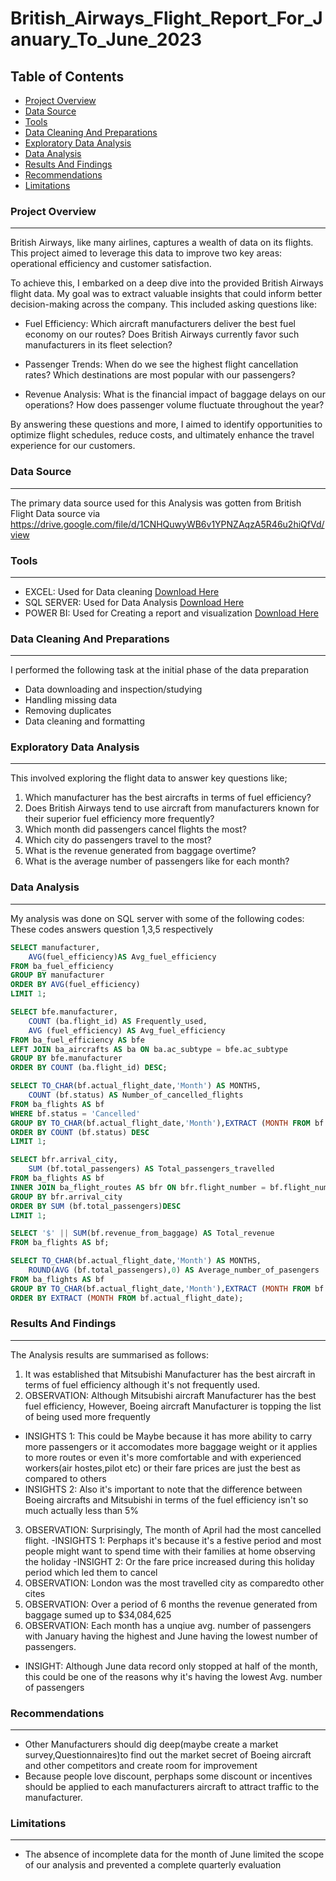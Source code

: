 # British_Airways_Flight_Report_For_January_To_June_2023

## Table of Contents
- [Project Overview](#project-overview)
- [Data Source](#data-source)
- [Tools](#tools)
- [Data Cleaning And Preparations](#data-cleaning-and-preparations)
- [Exploratory Data Analysis](#exploratory-data-analysis)
- [Data Analysis](#data-analysis)
- [Results And Findings](#results-and-findings)
- [Recommendations](#recommendations)
- [Limitations](#limitations)

### Project Overview
---

British Airways, like many airlines, captures a wealth of data on its flights.  This project aimed to leverage this data to improve two key areas: operational efficiency and customer satisfaction.

To achieve this, I embarked on a deep dive into the provided British Airways flight data. My goal was to extract valuable insights that could inform better decision-making across the company. This included asking questions like:

- Fuel Efficiency: Which aircraft manufacturers deliver the best fuel economy on our routes? Does British Airways currently favor such manufacturers in its fleet selection?

- Passenger Trends: When do we see the highest flight cancellation rates? Which destinations are most popular with our passengers?

- Revenue Analysis: What is the financial impact of baggage delays on our operations? How does passenger volume fluctuate throughout the year?

By answering these questions and more, I aimed to identify opportunities to optimize flight schedules, reduce costs, and ultimately enhance the travel experience for our customers.

### Data Source
---

The primary data source used for this Analysis was gotten from British Flight Data source via https://drive.google.com/file/d/1CNHQuwyWB6v1YPNZAqzA5R46u2hiQfVd/view

### Tools
---

- EXCEL: Used for Data cleaning [Download Here](https://www.microsoft.com/en-us/microsoft-365/excel)
- SQL SERVER: Used for Data Analysis [Download Here](https://www.microsoft.com/en-us/sql-server/sql-server-downloads)
- POWER BI: Used for Creating a report and visualization [Download Here](https://www.microsoft.com/en-us/download/details.aspx?id=58494)

### Data Cleaning And Preparations
---

I performed the following task at the initial phase of the data preparation
- Data downloading and inspection/studying
- Handling missing data
- Removing duplicates
- Data cleaning and formatting

### Exploratory Data Analysis
---

This involved exploring the flight data to answer key questions like;

1. Which manufacturer has the best aircrafts in terms of fuel efficiency?
2. Does British Airways tend to use aircraft from manufacturers known for their superior fuel efficiency more frequently?
3. Which month did passengers cancel flights the most?
4. Which city do passengers travel to the most?
5. What is the revenue generated from baggage overtime?
6. What is the average number of passengers like for each month?

### Data Analysis
---

My analysis was done on SQL server with some of the following codes: These codes answers question 1,3,5 respectively

```sql
SELECT manufacturer,
	AVG(fuel_efficiency)AS Avg_fuel_efficiency
FROM ba_fuel_efficiency
GROUP BY manufacturer
ORDER BY AVG(fuel_efficiency)
LIMIT 1;

SELECT bfe.manufacturer,
	COUNT (ba.flight_id) AS Frequently_used,
	AVG (fuel_efficiency) AS Avg_fuel_efficiency
FROM ba_fuel_efficiency AS bfe
LEFT JOIN ba_aircrafts AS ba ON ba.ac_subtype = bfe.ac_subtype
GROUP BY bfe.manufacturer
ORDER BY COUNT (ba.flight_id) DESC;

SELECT TO_CHAR(bf.actual_flight_date,'Month') AS MONTHS,
	COUNT (bf.status) AS Number_of_cancelled_flights
FROM ba_flights AS bf
WHERE bf.status = 'Cancelled'
GROUP BY TO_CHAR(bf.actual_flight_date,'Month'),EXTRACT (MONTH FROM bf.actual_flight_date)
ORDER BY COUNT (bf.status) DESC
LIMIT 1;

SELECT bfr.arrival_city,
	SUM (bf.total_passengers) AS Total_passengers_travelled
FROM ba_flights AS bf
INNER JOIN ba_flight_routes AS bfr ON bfr.flight_number = bf.flight_number
GROUP BY bfr.arrival_city
ORDER BY SUM (bf.total_passengers)DESC
LIMIT 1;

SELECT '$' || SUM(bf.revenue_from_baggage) AS Total_revenue
FROM ba_flights AS bf;

SELECT TO_CHAR(bf.actual_flight_date,'Month') AS MONTHS,
	ROUND(AVG (bf.total_passengers),0) AS Average_number_of_pasengers
FROM ba_flights AS bf
GROUP BY TO_CHAR(bf.actual_flight_date,'Month'),EXTRACT (MONTH FROM bf.actual_flight_date)
ORDER BY EXTRACT (MONTH FROM bf.actual_flight_date);
```
### Results And Findings
---

The Analysis results are summarised as follows:
1. It was established that Mitsubishi Manufacturer has the best aircraft in terms of fuel efficiency although it's not frequently used.
2. OBSERVATION: Although Mitsubishi aircraft Manufacturer has the best fuel efficiency, However, Boeing aircraft Manufacturer is topping the list of being used more frequently
 - INSIGHTS 1: This could be Maybe because it has more ability to carry more passengers or it accomodates more baggage weight or it applies to more routes or even it's more comfortable and with experienced workers(air hostes,pilot etc) or their fare prices are just the best as compared to others 
 - INSIGHTS 2: Also it's important to note that the difference between Boeing aircrafts and Mitsubishi in terms of the fuel efficiency isn't so much actually less than 5%
3. OBSERVATION: Surprisingly, The month of April had the most cancelled flight. 
 -INSIGHTS 1: Perphaps it's because it's a festive period and most people might want to spend time with their families at home observing the holiday
 -INSIGHT 2: Or the fare price increased during this holiday period which led them to cancel
4. OBSERVATION: London was the most travelled city as comparedto other cites
5. OBSERVATION: Over a period of 6 months the revenue generated from baggage sumed up to $34,084,625
6. OBSERVATION: Each month has a unqiue avg. number of passengers with January having the highest and June having the lowest number of passengers. 
 - INSIGHT: Although June data record only stopped at half of the month, this could be one of the reasons why it's having the lowest Avg. number of passengers

### Recommendations
---

- Other Manufacturers should dig deep(maybe create a market survey,Questionnaires)to find out the market secret of Boeing aircraft and other competitors and create room for improvement
- Because people love discount, perphaps some discount or incentives should be applied to each manufacturers aircraft to attract traffic to the manufacturer.

### Limitations
---

- The absence of incomplete data for the month of June limited the scope of our analysis and prevented a complete quarterly evaluation

 

 




